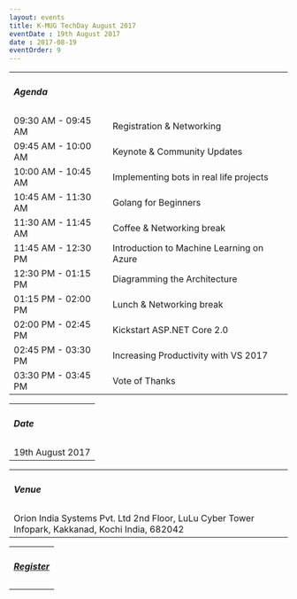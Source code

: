 ```yaml
---
layout: events
title: K-MUG TechDay August 2017
eventDate : 19th August 2017
date : 2017-08-19
eventOrder: 9
---
```

<div class="col-lg-10 col-lg-offset-1 text-center">
    <table class="table">
        <tr><td colspan="2"><h5>Agenda</h5></td></tr>
        <tr><td class="col-md-6">09:30 AM - 09:45 AM</td><td class="col-md-6">Registration &amp; Networking</td></tr>
        <tr><td class="col-md-6">09:45 AM - 10:00 AM</td><td class="col-md-6">Keynote &amp; Community Updates</td></tr>
        <tr><td class="col-md-6">10:00 AM - 10:45 AM</td><td class="col-md-6">Implementing bots in real life projects</td></tr>
        <tr><td class="col-md-6">10:45 AM - 11:30 AM</td><td class="col-md-6">Golang for Beginners</td></tr>
        <tr><td class="col-md-6">11:30 AM - 11:45 AM</td><td class="col-md-6">Coffee &amp; Networking break</td></tr>
        <tr><td class="col-md-6">11:45 AM - 12:30 PM</td><td class="col-md-6">Introduction to Machine Learning on Azure</td></tr>
        <tr><td class="col-md-6">12:30 PM - 01:15 PM</td><td class="col-md-6">Diagramming the Architecture</td></tr>
        <tr><td class="col-md-6">01:15 PM - 02:00 PM</td><td class="col-md-6">Lunch &amp; Networking break</td></tr>
        <tr><td class="col-md-6">02:00 PM - 02:45 PM</td><td class="col-md-6">Kickstart ASP.NET Core 2.0</td></tr>
        <tr><td class="col-md-6">02:45 PM - 03:30 PM</td><td class="col-md-6">Increasing Productivity with VS 2017</td></tr>
        <tr><td class="col-md-6">03:30 PM - 03:45 PM</td><td class="col-md-6">Vote of Thanks</td></tr>
    </table>
   <table class="table">
        <tr><td colspan="2"><h5>Date</h5></td></tr>
        <tr><td colspan="2">
        19th August 2017
        </td></tr>
    </table>
    <table class="table">
        <tr><td colspan="2"><h5>Venue</h5></td></tr>
        <tr><td colspan="2">
        Orion India Systems Pvt. Ltd
        2nd Floor, LuLu Cyber Tower
        Infopark, Kakkanad, Kochi
        India, 682042
        </td></tr>
    </table>
     <table class="table">
        <tr><td colspan="2"><h5><a href="https://kmugaug2017.eventbrite.com">Register</a></h5></td></tr>
    </table>
</div>
